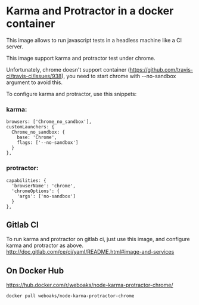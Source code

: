 # Karma and Protractor in a docker container

This image allows to run javascript tests in a headless machine like a CI server.

This image support karma and protractor test under chrome.

Unfortunately, chrome doesn't support container (https://github.com/travis-ci/travis-ci/issues/938), you need to start chrome with --no-sandbox argument to avoid this.

To configure karma and protractor, use this snippets:
### karma:

    browsers: ['Chrome_no_sandbox'],
    customLaunchers: {
      Chrome_no_sandbox: {
        base: 'Chrome',
        flags: ['--no-sandbox']
      }
    },

### protractor:

    capabilities: {
      'browserName': 'chrome',
      'chromeOptions': {
        'args': ['no-sandbox']
      }
    },

## Gitlab CI

To run karma and protractor on gitlab ci, just use this image, and configure karma and protractor as above. 
http://doc.gitlab.com/ce/ci/yaml/README.html#image-and-services

## On Docker Hub
https://hub.docker.com/r/weboaks/node-karma-protractor-chrome/

    docker pull weboaks/node-karma-protractor-chrome
